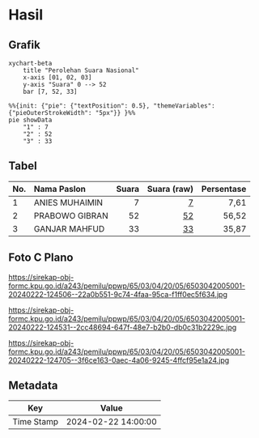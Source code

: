 # Hasil

## Grafik

```mermaid
xychart-beta
    title "Perolehan Suara Nasional"
    x-axis [01, 02, 03]
    y-axis "Suara" 0 --> 52
    bar [7, 52, 33]
```

```mermaid
%%{init: {"pie": {"textPosition": 0.5}, "themeVariables": {"pieOuterStrokeWidth": "5px"}} }%%
pie showData
    "1" : 7
    "2" : 52
    "3" : 33
```

## Tabel

| No. | Nama Paslon    | Suara | Suara (raw) | Persentase |
|:--- |:-------------- | -----:| -----------:| ----------:|
| 1   | ANIES MUHAIMIN | 7     | [7][p-1]    | 7,61       |
| 2   | PRABOWO GIBRAN | 52    | [52][p-2]   | 56,52      |
| 3   | GANJAR MAHFUD  | 33    | [33][p-3]   | 35,87      |


[p-1]: https://github.com/gigit-pemilu/pemilu-2024/blob/main/pilpres/hitung-suara/sub/65-kalimantan-utara/sub/03-nunukan/sub/04-lumbis/sub/2005-podong/sub/001-tps/sub/paslon-1.txt
[p-2]: https://github.com/gigit-pemilu/pemilu-2024/blob/main/pilpres/hitung-suara/sub/65-kalimantan-utara/sub/03-nunukan/sub/04-lumbis/sub/2005-podong/sub/001-tps/sub/paslon-2.txt
[p-3]: https://github.com/gigit-pemilu/pemilu-2024/blob/main/pilpres/hitung-suara/sub/65-kalimantan-utara/sub/03-nunukan/sub/04-lumbis/sub/2005-podong/sub/001-tps/sub/paslon-3.txt

## Foto C Plano

https://sirekap-obj-formc.kpu.go.id/a243/pemilu/ppwp/65/03/04/20/05/6503042005001-20240222-124506--22a0b551-9c74-4faa-95ca-f1ff0ec5f634.jpg

https://sirekap-obj-formc.kpu.go.id/a243/pemilu/ppwp/65/03/04/20/05/6503042005001-20240222-124531--2cc48694-647f-48e7-b2b0-db0c31b2229c.jpg

https://sirekap-obj-formc.kpu.go.id/a243/pemilu/ppwp/65/03/04/20/05/6503042005001-20240222-124705--3f6ce163-0aec-4a06-9245-4ffcf95e1a24.jpg


## Metadata

| Key        | Value               |
| ---------- | ------------------- |
| Time Stamp | 2024-02-22 14:00:00 |



